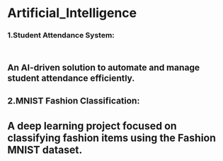 # Artificial_Intelligence
<h3><b>1.Student Attendance System: <h3>
  <br>An AI-driven solution to automate and manage student attendance efficiently.<br> 
<h3><b>2.MNIST Fashion Classification: <h3>
  A deep learning project focused on classifying fashion items using the Fashion MNIST dataset.
